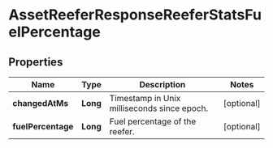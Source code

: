 
# AssetReeferResponseReeferStatsFuelPercentage

## Properties
Name | Type | Description | Notes
------------ | ------------- | ------------- | -------------
**changedAtMs** | **Long** | Timestamp in Unix milliseconds since epoch. |  [optional]
**fuelPercentage** | **Long** | Fuel percentage of the reefer. |  [optional]



